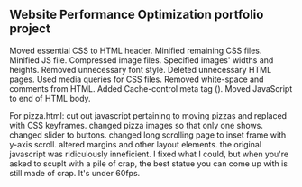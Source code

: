 ## Website Performance Optimization portfolio project

Moved essential CSS to HTML header.
Minified remaining CSS files.
Minified JS file.
Compressed image files.
Specified images' widths and heights.
Removed unnecessary font style.
Deleted unnecessary HTML pages.
Used media queries for CSS files.
Removed white-space and comments from HTML.
Added Cache-control meta tag (<meta http-equiv="Cache-control" content="max-age=600, public">).
Moved JavaScript to end of HTML body.

For pizza.html:
cut out javascript pertaining to moving pizzas and replaced with CSS keyframes.
changed pizza images so that only one shows.
changed slider to buttons.
changed long scrolling page to inset frame with y-axis scroll.
altered margins and other layout elements.
the original javascript was ridiculously inneficient.
I fixed what I could, but when you're asked to scuplt with a pile of crap,
the best statue you can come up with is still made of crap.
It's under 60fps.

